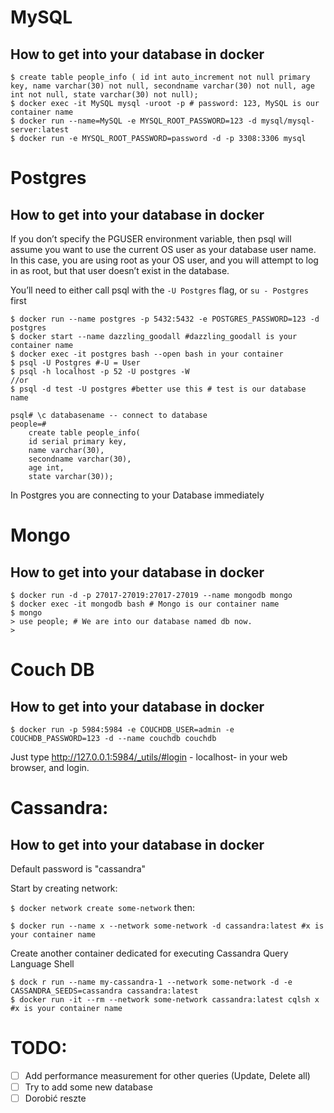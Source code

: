 # MySQL

## How to get into your database in docker

```
$ create table people_info ( id int auto_increment not null primary key, name varchar(30) not null, secondname varchar(30) not null, age int not null, state varchar(30) not null);
$ docker exec -it MySQL mysql -uroot -p # password: 123, MySQL is our container name
$ docker run --name=MySQL -e MYSQL_ROOT_PASSWORD=123 -d mysql/mysql-server:latest
$ docker run -e MYSQL_ROOT_PASSWORD=password -d -p 3308:3306 mysql
```

# Postgres

## How to get into your database in docker

If you don’t specify the PGUSER environment variable, then psql will assume you want to use the current OS user as your database user name. In this case, you are using root as your OS user, and you will attempt to log in as root, but that user doesn’t exist in the database.

You’ll need to either call psql with the `-U Postgres` flag, or `su - Postgres` first
```
$ docker run --name postgres -p 5432:5432 -e POSTGRES_PASSWORD=123 -d postgres
$ docker start --name dazzling_goodall #dazzling_goodall is your container name
$ docker exec -it postgres bash --open bash in your container 
$ psql -U Postgres #-U = User
$ psql -h localhost -p 52 -U postgres -W
//or
$ psql -d test -U postgres #better use this # test is our database name

psql# \c databasename -- connect to database
people=#            
    create table people_info(
    id serial primary key,
    name varchar(30),
    secondname varchar(30),
    age int,
    state varchar(30));
```
In Postgres you are connecting to your Database immediately

# Mongo

## How to get into your database in docker

```
$ docker run -d -p 27017-27019:27017-27019 --name mongodb mongo
$ docker exec -it mongodb bash # Mongo is our container name
$ mongo
> use people; # We are into our database named db now.
> 
```


# Couch DB

## How to get into your database in docker

```
$ docker run -p 5984:5984 -e COUCHDB_USER=admin -e COUCHDB_PASSWORD=123 -d --name couchdb couchdb
```
Just type http://127.0.0.1:5984/_utils/#login - localhost- in your web browser, and login.
 
# Cassandra:

## How to get into your database in docker

Default password is "cassandra"

Start by creating network:

`$ docker network create some-network`
then:

```
$ docker run --name x --network some-network -d cassandra:latest #x is your container name
```
Create another container dedicated for executing Cassandra Query Language Shell 

```
$ dock r run --name my-cassandra-1 --network some-network -d -e CASSANDRA_SEEDS=cassandra cassandra:latest
$ docker run -it --rm --network some-network cassandra:latest cqlsh x #x is your container name
```

# TODO:


- [ ] Add performance measurement for other queries (Update, Delete all)
- [ ] Try to add some new database 
- [ ] Dorobić reszte 